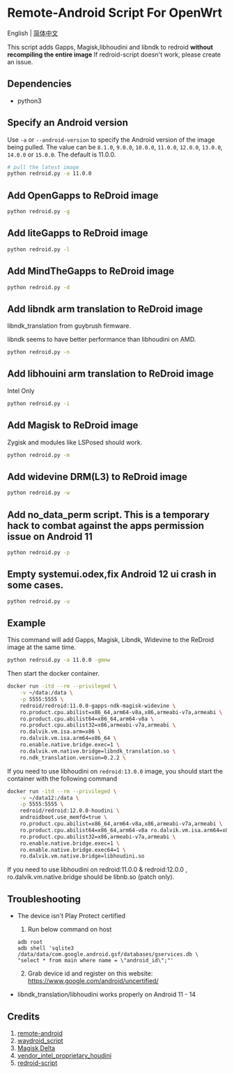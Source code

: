 # Remote-Android Script For OpenWrt

English | [简体中文](README.zh-cn.md)

This script adds Gapps, Magisk,libhoudini and libndk to redroid **without recompiling the entire image**
If redroid-script doesn't work, please create an issue.

## Dependencies
- python3

## Specify an Android version

Use `-a` or `--android-version` to specify the Android version of the image being pulled. The value can be `8.1.0`, `9.0.0`, `10.0.0`, `11.0.0`, `12.0.0`, `13.0.0`, `14.0.0` or `15.0.0`. The default is 11.0.0.

```bash
# pull the latest image
python redroid.py -a 11.0.0
```

## Add OpenGapps to ReDroid image

```bash
python redroid.py -g
```

## Add liteGapps to ReDroid image

```bash
python redroid.py -l
```

## Add MindTheGapps to ReDroid image

```bash
python redroid.py -d
```

## Add libndk arm translation to ReDroid image

libndk_translation from guybrush firmware.

libndk seems to have better performance than libhoudini on AMD.

```bash
python redroid.py -n
```

## Add libhouini arm translation to ReDroid image

Intel Only

```bash
python redroid.py -i
```

## Add Magisk to ReDroid image

Zygisk and modules like LSPosed should work. 


```bash
python redroid.py -m
```

## Add widevine DRM(L3) to ReDroid image

```bash
python redroid.py -w
```

## Add no_data_perm script. This is a temporary hack to combat against the apps permission issue on Android 11

```bash
python redroid.py -p
```

## Empty systemui.odex,fix Android 12 ui crash in some cases.

```bash
python redroid.py -u
```

## Example

This command will add Gapps, Magisk, Libndk, Widevine to the ReDroid image at the same time.

```bash
python redroid.py -a 11.0.0 -gmnw
```

Then start the docker container.

```bash
docker run -itd --rm --privileged \
    -v ~/data:/data \
    -p 5555:5555 \
    redroid/redroid:11.0.0-gapps-ndk-magisk-widevine \
    ro.product.cpu.abilist=x86_64,arm64-v8a,x86,armeabi-v7a,armeabi \
    ro.product.cpu.abilist64=x86_64,arm64-v8a \
    ro.product.cpu.abilist32=x86,armeabi-v7a,armeabi \
    ro.dalvik.vm.isa.arm=x86 \
    ro.dalvik.vm.isa.arm64=x86_64 \
    ro.enable.native.bridge.exec=1 \
    ro.dalvik.vm.native.bridge=libndk_translation.so \
    ro.ndk_translation.version=0.2.2 \
```

If you need to use libhoudini on `redroid:13.0.0` image, you should start the container with the following command

```bash
docker run -itd --rm --privileged \
    -v ~/data12:/data \
    -p 5555:5555 \
    redroid/redroid:12.0.0-houdini \
    androidboot.use_memfd=true \
    ro.product.cpu.abilist=x86_64,arm64-v8a,x86,armeabi-v7a,armeabi \
    ro.product.cpu.abilist64=x86_64,arm64-v8a ro.dalvik.vm.isa.arm64=x86_64 \
    ro.product.cpu.abilist32=x86,armeabi-v7a,armeabi \
    ro.enable.native.bridge.exec=1 \
    ro.enable.native.bridge.exec64=1 \
    ro.dalvik.vm.native.bridge=libhoudini.so
```

If you need to use libhoudini on redroid:11.0.0 & redroid:12.0.0 , ro.dalvik.vm.native.bridge should be libnb.so (patch only).

## Troubleshooting

- The device isn't Play Protect certified
    1. Run below command on host
    ```
    adb root
    adb shell 'sqlite3 /data/data/com.google.android.gsf/databases/gservices.db \
    "select * from main where name = \"android_id\";"'
    ```

    2. Grab device id and register on this website: https://www.google.com/android/uncertified/

- libndk_translation/libhoudini works properly on Android 11 - 14

## Credits
1. [remote-android](https://github.com/remote-android)
2. [waydroid_script](https://github.com/casualsnek/waydroid_script)
3. [Magisk Delta](https://huskydg.github.io/magisk-files/)
4. [vendor_intel_proprietary_houdini](https://github.com/supremegamers/vendor_intel_proprietary_houdini)
5. [redroid-script](https://github.com/ayasa520/redroid-script)
